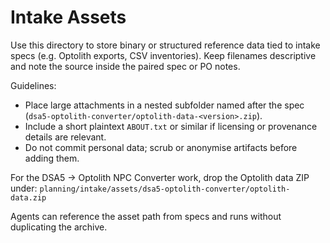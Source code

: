 # Intake Assets

Use this directory to store binary or structured reference data tied to intake specs (e.g. Optolith exports, CSV inventories). Keep filenames descriptive and note the source inside the paired spec or PO notes.

Guidelines:
- Place large attachments in a nested subfolder named after the spec (`dsa5-optolith-converter/optolith-data-<version>.zip`).
- Include a short plaintext `ABOUT.txt` or similar if licensing or provenance details are relevant.
- Do not commit personal data; scrub or anonymise artifacts before adding them.

For the DSA5 → Optolith NPC Converter work, drop the Optolith data ZIP under:
`planning/intake/assets/dsa5-optolith-converter/optolith-data.zip`

Agents can reference the asset path from specs and runs without duplicating the archive.
